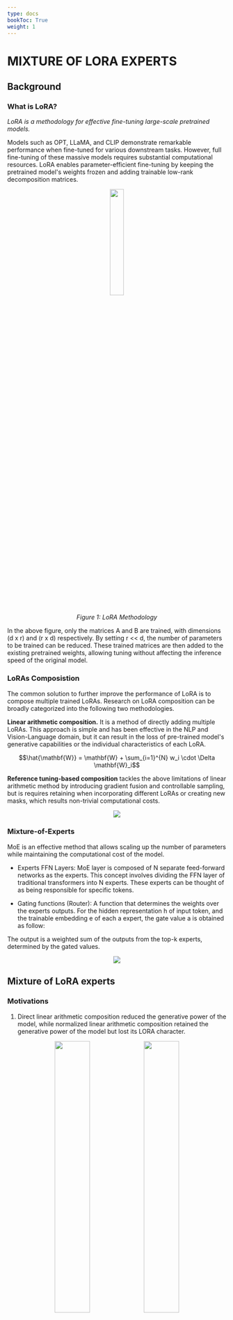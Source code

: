 ```yaml
---
type: docs
bookToc: True
weight: 1
---
```


# MIXTURE OF LORA EXPERTS
<!--
제목으로 바꾸기
처음에 어그로 끌 수 있는 내용 먼저
-->
## Background

### What is LoRA?
_LoRA is a methodology for effective fine-tuning large-scale pretrained models._

Models such as OPT, LLaMA, and CLIP demonstrate remarkable performance when fine-tuned for various downstream tasks. However, full fine-tuning of these massive models requires substantial computational resources. LoRA enables parameter-efficient fine-tuning by keeping the pretrained model's weights frozen and adding trainable low-rank decomposition matrices.

<p align="center">
    <img src="./LoRA2.png" width="25%">
    <br>
    <em>Figure 1: LoRA Methodology</em>
</p>


In the above figure, only the matrices A and B are trained, with dimensions (d x r) and (r x d) respectively. By setting r << d, the number of parameters to be trained can be reduced. These trained matrices are then added to the existing pretrained weights, allowing tuning without affecting the inference speed of the original model.

### LoRAs Composistion

The common solution to further improve the performance of LoRA is to compose multiple trained LoRAs. Research on LoRA composition can be broadly categorized into the following two methodologies.

**Linear arithmetic composition.** It is a method of directly adding multiple LoRAs. This approach is simple and has been effective in the NLP and Vision-Language domain, but it can result in the loss of pre-trained model's generative capabilities or the individual characteristics of each LoRA.


$$\hat{\mathbf{W}} = \mathbf{W} + \sum_{i=1}^{N} w_i \cdot \Delta \mathbf{W}_i$$


**Reference tuning-based composition** tackles the above limitations of linear arithmetic method by introducing gradient fusion and controllable sampling, but is requires retaining when incorporating different LoRAs or creating new masks, which results non-trivial computational costs.


<p align="center">
    <img src=./lora_comp.png> 
</p>


### Mixture-of-Experts

MoE is an effective method that allows scaling up the number of parameters while maintaining the computational cost of the model.

* Experts FFN Layers: MoE layer is composed of N separate feed-forward networks as the experts. This concept involves dividing the FFN layer of traditional transformers into N experts. These experts can be thought of as being responsible for specific tokens.

* Gating functions (Router): A function that determines the weights over the experts outputs. For the hidden representation h of input token, and the trainable embedding e of each a expert, the gate value a is obtained as follow:

The output is a weighted sum of the outputs from the top-k experts, determined by the gated values.

<p align="center">
    <img src=./moe.png> 
</p>


## Mixture of LoRA experts

### Motivations
1. Direct linear arithmetic composition reduced the generative power of the model, while normalized linear arithmetic composition retained the generative power of the model but lost its LORA character.
<p align="center">
    <img src=./motiv1_1.png align="center" width="40%">
    <img src=./motiv1_2.png align="center" width="40%">
    <figcaption align="center">
<p align="center">
    <img src=./motiv1_3.png width="700">
</p>
In the V&L domain, directly composing multiple trained LoRAs into the original embedding caused significant parameter variations and meaningless output, while normalization compromised their original characteristics. 
<br/>
In the NLP domain, composing four or more LoRAs within the FLAN-T5 model resulted in disordered output, and weight normalization across five datasets decreased the performance, suggesting adverse effects on the intrinsic qualities of the trained LoRAs.
<br/>
<br/>
2. Each layer of the trained LoRA represented a unique characteristic, which cumulatively defined the overall properties of the LoRA.
<p align="center">
    <img src=./motiv2_1.png align="center" width="40%">
    <img src=./motiv2_2.png align="center" width="53%">
    <figcaption align="center">
</p>
(Right: Observed that different layers of LoRA encode distinct features, such as dog coat color and facial features.,<br/>
left: When evaluated on a subset of datasets, there were significant differences in performance across the different layers of LoRA.) 
        
**So, The conjecture is that adjusting the characteristics by varying the layer-specific weights according to the desired domain objective will result in a more effective composition of trained LORAs.**
### Method

<p align="center">
    <img src=./Method1.png align="center" width="400">
</p>

<details>
    <summary>See related formulas</summary>
        <b>Symbols</b> <br/>
        input $x \in \mathbb{R} ^ {L \times d}$ <br/>
        L: sequence length <br/>
        d: dim of $x$ <br/>
        Multi attention layer : $$\mathcal{f}_{Attn} (\centerdot)$$ <br/>
        Feed forward neural network layer: $$\mathcal{f}_{FFN} (\centerdot)$$   <br/>
        LN: layer normalization <br/>
        Trained LORAs $$\Omega = \left\{ \Delta \Theta \right\}^N_{i=0}$$ <br/>
        learnable gating function $$\mathcal{G} (\centerdot)$$ <br/>
        The weight of the $i^{th}$ trained LorA $$\mathcal{G}_i (\centerdot)$$ <br/>
        Concatenation operation: $$\oplus$$ <br/>
        Learnable parameter $e \in \mathbb{R} ^ {N^2 \times L \times d}$ <br/>
        Learnable temperature scalar $\tau$ <br/>
        <br/>
        <b>Freezing part</b>
        $$x^\prime_{\theta} = x + \mathcal{f}_{Attn} (LN(x)|\theta)$$ <br/>
        $$\mathbf{F}_\theta (x) = x^\prime_{\theta} + \mathcal{f}_{Attn} (LN(x^\prime_{\theta})|\theta)$$ <br/>
        <br/>
        <b>LoRA part</b>
        $$x^\prime_{\Delta \Theta_i} = x + \mathcal{f}_{Attn} (LN(x)|\Delta \Theta_i)$$ <br/>
        The output of each LoRA $$\mathbf{E} _{\Delta \Theta_i} (x) = x^\prime_{\Delta \Theta_i} + \mathcal{f}_{FFN} (LN(x^\prime_{\Delta \Theta_i})|\Delta \Theta_i)$$ <br/>
        The output of all LoRA $$\mathbf{E}_\Omega (x) = Normalization(\mathbf{E}_{\Delta \Theta_0} (x) \oplus \ldots \oplus \mathbf{E}_{\Delta \Theta_{N-1}} (x)) \in \mathbb{R} ^ {N \times L \times d}$$ <br/>
        Flatten and dot product operation $$\epsilon = Flatten(\mathbf{E}_\Omega (x))^T \centerdot e,  \epsilon \in \mathbb{R} ^ N$$ <br/>
        Gate value for each LoRA $$\mathcal{G} (\epsilon_i) = \frac {exp(^{\epsilon_i} /_ \tau)} {\displaystyle\sum_{j=1}^N {exp(^{\epsilon_j} /_ \tau)}} $$ <br/>
        Final output of the gating function $${\tilde{\mathbf{E}}_\Omega (x)} = \displaystyle\sum_{i=0}^N {\mathcal{G} (\epsilon_i) \centerdot \mathbf{E} _{\Delta \Theta_i} (x)} , {\tilde{\mathbf{E}}_\Omega (x)} \in \mathbb{R} ^ {L \times d} $$ <br/>
        <b>Final output of Transformer block</b>
        $$\mathcal{O}(x) = {\mathbf{F}_\theta (x)} + {\tilde{\mathbf{E}}_\Omega(x)} $$ 
</details> 

### Training
The final loss function used in MoLE is as follows:
<p align="left">
    <img src=./training5.png width="200">
</p>
Alpha is a coefficient for weight balancing. 
<br/>

**Gating Balacing Loss**
<p align="center">
    <img src=./training1.png width="400">
</p>
As shown in Figure 5 (a), the average entropy of the distribution probabilities from the gating functions gradually decreases as training progresses. In Figure 5 (b), we can see a gating probability of 64% for LoRA β among the three LoRAs, indicating that the gating function tends to converge to a state where it assigns large weights to well-performing LoRAs in the early stages. This can result in a significantly larger impact from a few specific LoRAs compared to others, potentially leading to biased outcomes. <br/>
<br/>
To avoid this, the author created a gating balancing loss.<br/>
The gating balancing loss helps prevent bias by ensuring that the loss value decreases as the model becomes less biased. <br/>
<br/>
<p align="left">
    <img src=./training2.png width="200">
</p>
<details>
    <summary>See related Symbols</summary>
    M: the nu of blocks where gating functions are placed <br/>
    N: num of LoRAs
</details>     
<br/>

**Domain-specific Loss**
<br/>
In V&L, Using a loss in CLIP(Radford et al,20221b) <br/>
<p align="left">
    <img src=./training3.png width="300">
</p>

In NLP, Using a loss in FLAN-T5(Chung et al,2022)
<p align="left">
    <img src=./training4.png width="200">
</p>

## Results

**On V&L Domain**
<br/>
- Setup)
  <br/>
  Base generator: DeamBooth(Ruiz et al., 2023) (built on Stable Diffusion V2.1)
  <br/>
  LoRA: combination of three separately trained LoRAs
  <br/>
  Image resolution: 512x512
  <br/>
  learning rate: 1e-5
  <br/>
  DDPM sampler (Ho et al., 2020) with 50 steps in each case
  <br/>
  Train 400 iterations for each required composition with batch size 2 and α as 0.5
  <br/>
- Metrics)
  <br/>
  Image alignment: Evaluate the visual similarity of generated images with individual composed concepts in the CLIP image feature space.
  <br/>
  Text alignment: Evaluate the text-image similarity of generated images with given text prompts in the CLIP feature space.
  <br/>
  For each composition, calculated the average scores among 200 generated images per prompt using 5 text prompts.
  <br/>
- Compared Baselines)
  <br/>
  - Normalized linear arithmetic composition
  - SVDiff (Han et al., 2023)
- Results)
  <br/>
  
## Analyisis and Limitations












